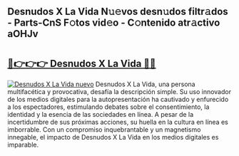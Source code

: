 ## Desnudos X La Vida N𝚞𝚎vos desn𝚞dos filtr𝚊dos - Parts-CnS F𝚘tos vid𝚎o - C𝚘ntenido atr𝚊ctivo aOHJv

# <h2><a href="http://mbbvx4l.tromn.icu/?c=Desnudos+X+La+Vida">🔗👉👉👉 Desnudos X La Vida 🔗🔗</a></h2>

[![Desnudos X La Vida nuevo](https://i.imgur.com/pEAQMta.gif)](http://mbbvx4l.tromn.icu/?c=Desnudos+X+La+Vida)
Desnudos X La Vida, una persona multifacética y provocativa, desafía la descripción simple. Su uso innovador de los medios digitales para la autopresentación ha cautivado y enfurecido a los espectadores, estimulando debates sobre el consentimiento, la identidad y la esencia de las sociedades en línea. A pesar de la incertidumbre de sus próximas acciones, su huella en la cultura en línea es imborrable. Con un compromiso inquebrantable y un magnetismo innegable, el impacto de Desnudos X La Vida en los medios digitales es imparable.
